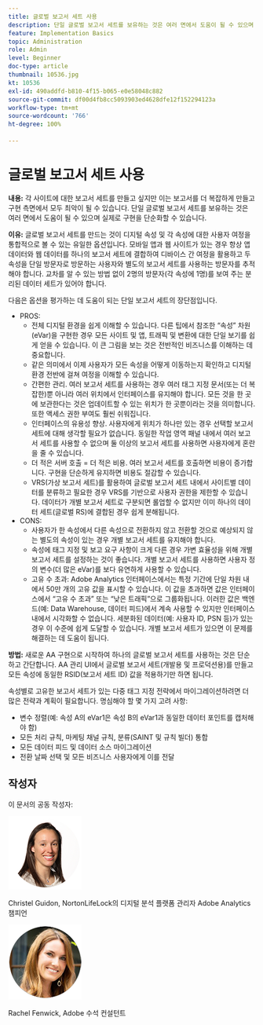 ```yaml
---
title: 글로벌 보고서 세트 사용
description: 단일 글로벌 보고서 세트를 보유하는 것은 여러 면에서 도움이 될 수 있으며 실제로 구현을 단순화할 수 있습니다.
feature: Implementation Basics
topic: Administration
role: Admin
level: Beginner
doc-type: article
thumbnail: 10536.jpg
kt: 10536
exl-id: 490addfd-b810-4f15-b065-e0e58048c882
source-git-commit: df00d4fb8cc5093903ed4628dfe12f152294123a
workflow-type: tm+mt
source-wordcount: '766'
ht-degree: 100%

---
```


# 글로벌 보고서 세트 사용

**내용:** 각 사이트에 대한 보고서 세트를 만들고 싶지만 이는 보고서를 더 복잡하게 만들고 구현 측면에서 모두 최악이 될 수 있습니다. 단일 글로벌 보고서 세트를 보유하는 것은 여러 면에서 도움이 될 수 있으며 실제로 구현을 단순화할 수 있습니다.

**이유:** 글로벌 보고서 세트를 만드는 것이 디지털 속성 및 각 속성에 대한 사용자 여정을 통합적으로 볼 수 있는 유일한 옵션입니다. 모바일 앱과 웹 사이트가 있는 경우 항상 앱 데이터와 웹 데이터를 하나의 보고서 세트에 결합하여 디바이스 간 여정을 활용하고 두 속성을 단일 방문자로 방문하는 사용자와 별도의 보고서 세트를 사용하는 방문자를 추적해야 합니다. 교차를 알 수 있는 방법 없이 2명의 방문자(각 속성에 1명)를 보여 주는 분리된 데이터 세트가 있어야 합니다.

다음은 옵션을 평가하는 데 도움이 되는 단일 보고서 세트의 장단점입니다.

* PROS:
   * 전체 디지털 환경을 쉽게 이해할 수 있습니다. 다른 팁에서 참조한 “속성” 차원(eVar)을 구현한 경우 모든 사이트 및 앱, 트래픽 및 변환에 대한 단일 보기를 쉽게 얻을 수 있습니다. 이 큰 그림을 보는 것은 전반적인 비즈니스를 이해하는 데 중요합니다.
   * 같은 의미에서 이제 사용자가 모든 속성을 어떻게 이동하는지 확인하고 디지털 환경 전반에 걸쳐 여정을 이해할 수 있습니다.
   * 간편한 관리. 여러 보고서 세트를 사용하는 경우 여러 태그 지정 문서(또는 더 복잡한)뿐 아니라 여러 위치에서 인터페이스를 유지해야 합니다. 모든 것을 한 곳에 보관한다는 것은 업데이트할 수 있는 위치가 한 곳뿐이라는 것을 의미합니다. 또한 액세스 권한 부여도 훨씬 쉬워집니다.
   * 인터페이스의 유용성 향상. 사용자에게 위치가 하나만 있는 경우 선택할 보고서 세트에 대해 생각할 필요가 없습니다. 동일한 작업 영역 패널 내에서 여러 보고서 세트를 사용할 수 없으며 둘 이상의 보고서 세트를 사용하면 사용자에게 혼란을 줄 수 있습니다.
   * 더 적은 서버 호출 = 더 적은 비용. 여러 보고서 세트를 호출하면 비용이 증가합니다. 구현을 단순하게 유지하면 비용도 절감할 수 있습니다.
   * VRS(가상 보고서 세트)를 활용하여 글로벌 보고서 세트 내에서 사이트별 데이터를 분류하고 필요한 경우 VRS를 기반으로 사용자 권한을 제한할 수 있습니다. 데이터가 개별 보고서 세트로 구분되면 롤업할 수 없지만 이미 하나의 데이터 세트(글로벌 RS)에 결합된 경우 쉽게 분해됩니다.
* CONS:
   * 사용자가 한 속성에서 다른 속성으로 전환하지 않고 전환할 것으로 예상되지 않는 별도의 속성이 있는 경우 개별 보고서 세트를 유지해야 합니다.
   * 속성에 태그 지정 및 보고 요구 사항이 크게 다른 경우 가변 효율성을 위해 개별 보고서 세트를 설정하는 것이 좋습니다. 개별 보고서 세트를 사용하면 사용자 정의 변수(더 많은 eVar)를 보다 유연하게 사용할 수 있습니다.
   * 고유 수 초과: Adobe Analytics 인터페이스에서는 특정 기간에 단일 차원 내에서 50만 개의 고유 값을 표시할 수 있습니다. 이 값을 초과하면 값은 인터페이스에서 “고유 수 초과” 또는 “낮은 트래픽”으로 그룹화됩니다. 이러한 값은 백엔드(예: Data Warehouse, 데이터 피드)에서 계속 사용할 수 있지만 인터페이스 내에서 시각화할 수 없습니다. 세분화된 데이터(예: 사용자 ID, PSN 등)가 있는 경우 이 수준에 쉽게 도달할 수 있습니다. 개별 보고서 세트가 있으면 이 문제를 해결하는 데 도움이 됩니다.

**방법:** 새로운 AA 구현으로 시작하여 하나의 글로벌 보고서 세트를 사용하는 것은 단순하고 간단합니다. AA 관리 UI에서 글로벌 보고서 세트(개발용 및 프로덕션용)를 만들고 모든 속성에 동일한 RSID(보고서 세트 ID) 값을 적용하기만 하면 됩니다.

속성별로 고유한 보고서 세트가 있는 다중 태그 지정 전략에서 마이그레이션하려면 더 많은 전략과 계획이 필요합니다. 명심해야 할 몇 가지 고려 사항:

* 변수 정렬(예: 속성 A의 eVar1은 속성 B의 eVar1과 동일한 데이터 포인트를 캡처해야 함)
* 모든 처리 규칙, 마케팅 채널 규칙, 분류(SAINT 및 규칙 빌더) 통합
* 모든 데이터 피드 및 데이터 소스 마이그레이션
* 전환 날짜 선택 및 모든 비즈니스 사용자에게 이를 전달

## 작성자

이 문서의 공동 작성자:

![Christel Guidon](assets/Christel-Headshot-150.png)

Christel Guidon, NortonLifeLock의 디지털 분석 플랫폼 관리자
Adobe Analytics 챔피언

![Rachel Fenwick](assets/Rachel-Fenwick-150.png)

Rachel Fenwick, Adobe 수석 컨설턴트
